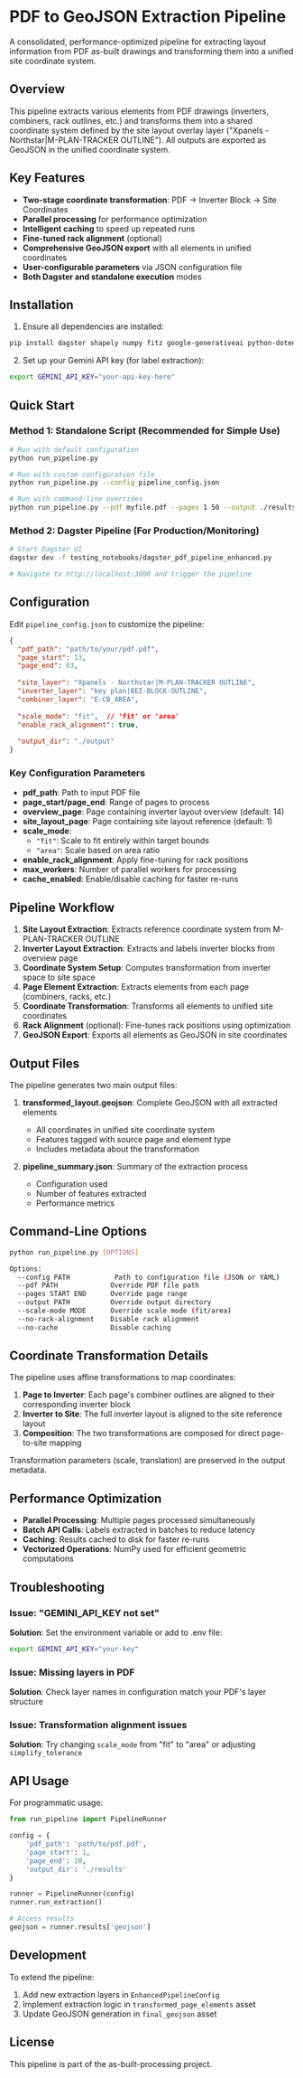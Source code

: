 # PDF to GeoJSON Extraction Pipeline

A consolidated, performance-optimized pipeline for extracting layout information from PDF as-built drawings and transforming them into a unified site coordinate system.

## Overview

This pipeline extracts various elements from PDF drawings (inverters, combiners, rack outlines, etc.) and transforms them into a shared coordinate system defined by the site layout overlay layer ("Xpanels - Northstar|M-PLAN-TRACKER OUTLINE"). All outputs are exported as GeoJSON in the unified coordinate system.

## Key Features

- **Two-stage coordinate transformation**: PDF → Inverter Block → Site Coordinates
- **Parallel processing** for performance optimization
- **Intelligent caching** to speed up repeated runs
- **Fine-tuned rack alignment** (optional)
- **Comprehensive GeoJSON export** with all elements in unified coordinates
- **User-configurable parameters** via JSON configuration file
- **Both Dagster and standalone execution** modes

## Installation

1. Ensure all dependencies are installed:
```bash
pip install dagster shapely numpy fitz google-generativeai python-dotenv
```

2. Set up your Gemini API key (for label extraction):
```bash
export GEMINI_API_KEY="your-api-key-here"
```

## Quick Start

### Method 1: Standalone Script (Recommended for Simple Use)

```bash
# Run with default configuration
python run_pipeline.py

# Run with custom configuration file
python run_pipeline.py --config pipeline_config.json

# Run with command-line overrides
python run_pipeline.py --pdf myfile.pdf --pages 1 50 --output ./results
```

### Method 2: Dagster Pipeline (For Production/Monitoring)

```bash
# Start Dagster UI
dagster dev -f testing_notebooks/dagster_pdf_pipeline_enhanced.py

# Navigate to http://localhost:3000 and trigger the pipeline
```

## Configuration

Edit `pipeline_config.json` to customize the pipeline:

```json
{
  "pdf_path": "path/to/your/pdf.pdf",
  "page_start": 13,
  "page_end": 63,
  
  "site_layer": "Xpanels - Northstar|M-PLAN-TRACKER OUTLINE",
  "inverter_layer": "key plan|BEI-BLOCK-OUTLINE",
  "combiner_layer": "E-CB_AREA",
  
  "scale_mode": "fit",  // 'fit' or 'area'
  "enable_rack_alignment": true,
  
  "output_dir": "./output"
}
```

### Key Configuration Parameters

- **pdf_path**: Path to input PDF file
- **page_start/page_end**: Range of pages to process
- **overview_page**: Page containing inverter layout overview (default: 14)
- **site_layout_page**: Page containing site layout reference (default: 1)
- **scale_mode**: 
  - `"fit"`: Scale to fit entirely within target bounds
  - `"area"`: Scale based on area ratio
- **enable_rack_alignment**: Apply fine-tuning for rack positions
- **max_workers**: Number of parallel workers for processing
- **cache_enabled**: Enable/disable caching for faster re-runs

## Pipeline Workflow

1. **Site Layout Extraction**: Extracts reference coordinate system from M-PLAN-TRACKER OUTLINE
2. **Inverter Layout Extraction**: Extracts and labels inverter blocks from overview page
3. **Coordinate System Setup**: Computes transformation from inverter space to site space
4. **Page Element Extraction**: Extracts elements from each page (combiners, racks, etc.)
5. **Coordinate Transformation**: Transforms all elements to unified site coordinates
6. **Rack Alignment** (optional): Fine-tunes rack positions using optimization
7. **GeoJSON Export**: Exports all elements as GeoJSON in site coordinates

## Output Files

The pipeline generates two main output files:

1. **transformed_layout.geojson**: Complete GeoJSON with all extracted elements
   - All coordinates in unified site coordinate system
   - Features tagged with source page and element type
   - Includes metadata about the transformation

2. **pipeline_summary.json**: Summary of the extraction process
   - Configuration used
   - Number of features extracted
   - Performance metrics

## Command-Line Options

```bash
python run_pipeline.py [OPTIONS]

Options:
  --config PATH           Path to configuration file (JSON or YAML)
  --pdf PATH             Override PDF file path
  --pages START END      Override page range
  --output PATH          Override output directory
  --scale-mode MODE      Override scale mode (fit/area)
  --no-rack-alignment    Disable rack alignment
  --no-cache             Disable caching
```

## Coordinate Transformation Details

The pipeline uses affine transformations to map coordinates:

1. **Page to Inverter**: Each page's combiner outlines are aligned to their corresponding inverter block
2. **Inverter to Site**: The full inverter layout is aligned to the site reference layout
3. **Composition**: The two transformations are composed for direct page-to-site mapping

Transformation parameters (scale, translation) are preserved in the output metadata.

## Performance Optimization

- **Parallel Processing**: Multiple pages processed simultaneously
- **Batch API Calls**: Labels extracted in batches to reduce latency
- **Caching**: Results cached to disk for faster re-runs
- **Vectorized Operations**: NumPy used for efficient geometric computations

## Troubleshooting

### Issue: "GEMINI_API_KEY not set"
**Solution**: Set the environment variable or add to .env file:
```bash
export GEMINI_API_KEY="your-key"
```

### Issue: Missing layers in PDF
**Solution**: Check layer names in configuration match your PDF's layer structure

### Issue: Transformation alignment issues
**Solution**: Try changing `scale_mode` from "fit" to "area" or adjusting `simplify_tolerance`

## API Usage

For programmatic usage:

```python
from run_pipeline import PipelineRunner

config = {
    'pdf_path': 'path/to/pdf.pdf',
    'page_start': 1,
    'page_end': 10,
    'output_dir': './results'
}

runner = PipelineRunner(config)
runner.run_extraction()

# Access results
geojson = runner.results['geojson']
```

## Development

To extend the pipeline:

1. Add new extraction layers in `EnhancedPipelineConfig`
2. Implement extraction logic in `transformed_page_elements` asset
3. Update GeoJSON generation in `final_geojson` asset

## License

This pipeline is part of the as-built-processing project.